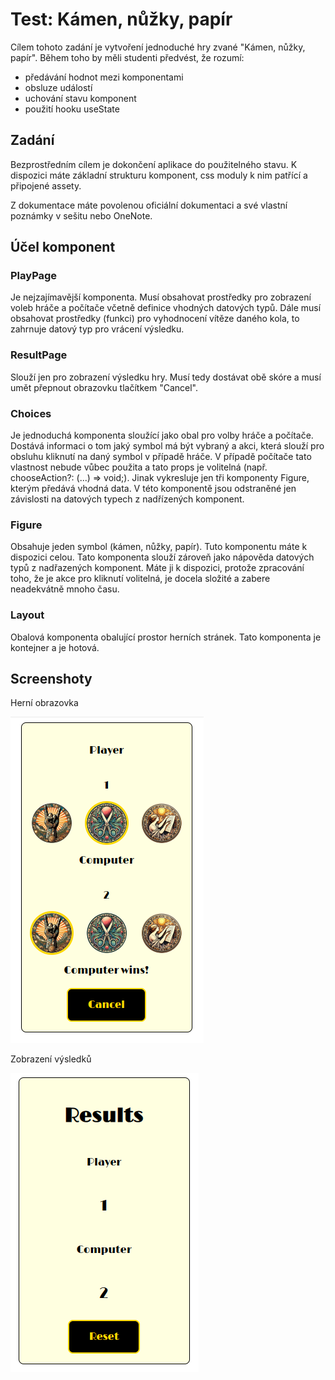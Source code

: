 # Test: Kámen, nůžky, papír

Cílem tohoto zadání je vytvoření jednoduché hry zvané "Kámen, nůžky, papír". Během toho by měli studenti předvést, že rozumí:

- předávání hodnot mezi komponentami
- obsluze událostí
- uchování stavu komponent
- použití hooku useState

## Zadání

Bezprostředním cílem je dokončení aplikace do použitelného stavu. K dispozici máte základní strukturu komponent, css moduly k nim patřící a připojené assety.

Z dokumentace máte povolenou oficiální dokumentaci a své vlastní poznámky v sešitu nebo OneNote.

## Účel komponent

### PlayPage

Je nejzajímavější komponenta. Musí obsahovat prostředky pro zobrazení voleb hráče a počítače včetně definice vhodných datových typů. Dále musí obsahovat prostředky (funkci) pro vyhodnocení vítěze daného kola, to zahrnuje datový typ pro vrácení výsledku.

### ResultPage

Slouží jen pro zobrazení výsledku hry. Musí tedy dostávat obě skóre a musí umět přepnout obrazovku tlačítkem "Cancel".

### Choices

Je jednoduchá komponenta sloužící jako obal pro volby hráče a počítače. Dostává informaci o tom jaký symbol má být vybraný a akci, která slouží pro obsluhu kliknutí na daný symbol v případě hráče. V případě počítače tato vlastnost nebude vůbec použita a tato props je volitelná (např. chooseAction?: (...) => void;). Jinak vykresluje jen tři komponenty Figure, kterým předává vhodná data. V této komponentě jsou odstraněné jen závislosti na datových typech z nadřízených komponent.

### Figure

Obsahuje jeden symbol (kámen, nůžky, papír). Tuto komponentu máte k dispozici celou. Tato komponenta slouží zároveň jako nápověda datových typů z nadřazených komponent. Máte ji k dispozici, protože zpracování toho, že je akce pro kliknutí volitelná, je docela složité a zabere neadekvátně mnoho času.

### Layout

Obalová komponenta obalující prostor herních stránek. Tato komponenta je kontejner a je hotová.

## Screenshoty

Herní obrazovka

![Herní obrazovka](/screenshots/playscreen.png)

Zobrazení výsledků

![Výsledek](/screenshots/resultscreen.png)